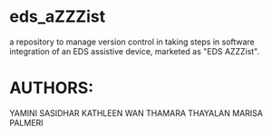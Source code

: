 # eds_aZZZist
a repository to manage version control in taking steps in software integration of an EDS assistive device, marketed as "EDS AZZZist".

# AUTHORS:
YAMINI SASIDHAR
KATHLEEN WAN
THAMARA THAYALAN
MARISA PALMERI